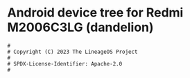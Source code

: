 # Android device tree for Redmi M2006C3LG (dandelion)

```
#
# Copyright (C) 2023 The LineageOS Project
#
# SPDX-License-Identifier: Apache-2.0
#
```
